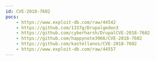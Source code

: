 ```yaml
---
id: CVE-2018-7602
pocs:
    - https://www.exploit-db.com/raw/44542
    - https://github.com/1337g/Drupalgedon3
    - https://github.com/cyberharsh/DrupalCVE-2018-7602
    - https://github.com/happynote3966/CVE-2018-7602
    - https://github.com/kastellanos/CVE-2018-7602
    - https://www.exploit-db.com/raw/44557
---
```

